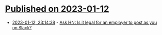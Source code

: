 # [Published on 2023-01-12](index.md)

* [2023-01-12, 23:14:38](https://news.ycombinator.com/item?id=34361607) - [Ask HN: Is it legal for an employer to post as you on Slack?](https://news.ycombinator.com/item?id=34361607)
